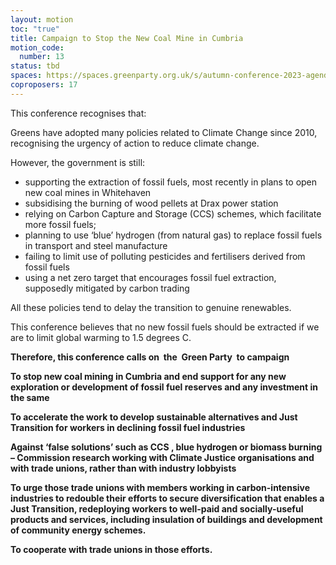 ```yaml
---
layout: motion
toc: "true"
title: Campaign to Stop the New Coal Mine in Cumbria
motion_code:
  number: 13
status: tbd
spaces: https://spaces.greenparty.org.uk/s/autumn-conference-2023-agenda-forum/post/post/view?id=10708
coproposers: 17
---
```

This conference recognises that:

Greens have adopted many policies related to Climate Change since 2010, recognising the urgency of action to reduce climate change.

However, the government is still:

* supporting the extraction of fossil fuels, most recently in plans to open new coal mines in Whitehaven
* subsidising the burning of wood pellets at Drax power station
* relying on Carbon Capture and Storage (CCS) schemes, which facilitate more fossil fuels;
* planning to use ‘blue’ hydrogen (from natural gas) to replace fossil fuels in transport and steel manufacture
* failing to limit use of polluting pesticides and fertilisers derived from fossil fuels
* using a net zero target that encourages fossil fuel extraction, supposedly mitigated by carbon trading

All these policies tend to delay the transition to genuine renewables.

This conference believes that no new fossil fuels should be extracted if we are to limit global warming to 1.5 degrees C.

**Therefore, this conference calls on  the  Green Party  to campaign**

**To stop new coal mining in Cumbria and end support for any new exploration or development of fossil fuel reserves and any investment in the same**

**To accelerate the work to develop sustainable alternatives and Just Transition for workers in declining fossil fuel industries**

**Against ‘false solutions’ such as CCS , blue hydrogen or biomass burning – Commission research working with Climate Justice organisations and with trade unions, rather than with industry lobbyists**

**To urge those trade unions with members working in carbon-intensive industries to redouble their efforts to secure diversification that enables a Just Transition, redeploying workers to well-paid and socially-useful products and services, including insulation of buildings and development of community energy schemes.**

**To cooperate with trade unions in those efforts.**